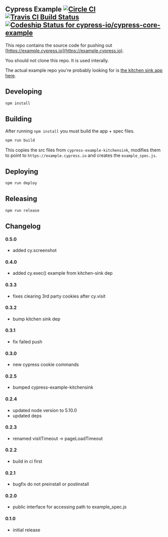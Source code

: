 ## Cypress Example [![Circle CI](https://circleci.com/gh/cypress-io/cypress-core-example.svg?style=svg)](https://circleci.com/gh/cypress-io/cypress-core-example) [![Travis CI Build Status](https://travis-ci.org/cypress-io/cypress-core-example.svg?branch=master)](https://travis-ci.org/cypress-io/cypress-core-example) [ ![Codeship Status for cypress-io/cypress-core-example](https://codeship.com/projects/63b71ec0-c850-0133-987c-12caa2fab171/status?branch=master)](https://codeship.com/projects/139291)

This repo contains the source code for pushing out [https://example.cypress.io](https://example.cypress.io).

You should not clone this repo. It is used interally.

The actual example repo you're probably looking for is [the kitchen sink app here](https://github.com/cypress-io/cypress-example-kitchensink).

## Developing

```bash
npm install
```

## Building

After running `npm install` you must build the app + spec files.

```bash
npm run build
```

This copies the src files from `cypress-example-kitchensink`, modifies them to point to `https://example.cypress.io` and creates the `example_spec.js`.

## Deploying

```bash
npm run deploy
```

## Releasing

```bash
npm run release
```

## Changelog

#### 0.5.0
- added cy.screenshot

#### 0.4.0
- added cy.exec() example from kitchen-sink dep

#### 0.3.3
- fixes clearing 3rd party cookies after cy.visit

#### 0.3.2
- bump kitchen sink dep

#### 0.3.1
- fix failed push

#### 0.3.0
- new cypress cookie commands

#### 0.2.5
- bumped cypress-example-kitchensink

#### 0.2.4
- updated node version to 5.10.0
- updated deps

#### 0.2.3
- renamed visitTimeout -> pageLoadTimeout

#### 0.2.2
- build in ci first

#### 0.2.1
- bugfix do not preinstall or postinstall

#### 0.2.0
- public interface for accessing path to example_spec.js

#### 0.1.0
- initial release
